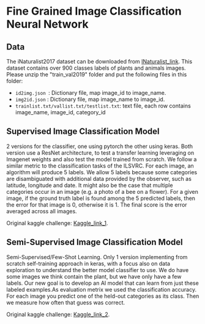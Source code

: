 # Fine Grained Image Classification Neural Network


## Data
The iNaturalist2017 dataset can be downloaded from [INaturalist_link](https://github.com/visipedia/inat_comp#data). This dataset contains over 900 classes labels of plants and animals images.
Please unzip the "train_val2019" folder and put the following files in this folder:
 - `id2img.json `: Dictionary file, map image_id to image_name.
 - `img2id.json` : Dictionary file, map image_name to image_id.
 - `trainlist.txt/vallist.txt/testlist.txt`: text file, each row contains image_name, image_id, category_id
 
## Supervised Image Classification Model
2 versions for the classifier, one using pytorch the other using keras. Both version use a ResNet architecture, to test a transfer learning leveraging on Imagenet weights and also test the model trained from scratch. We follow a similar metric to the classification tasks of the ILSVRC. For each image, an algorithm will produce 5 labels. We allow 5 labels because some categories are disambiguated with additional data provided by the observer, such as latitude, longitude and date. It might also be the case that multiple categories occur in an image (e.g. a photo of a bee on a flower). For a given image, if the ground truth label is found among the 5 predicted labels, then the error for that image is 0, otherwise it is 1. The final score is the error averaged across all images.

Original kaggle challenge: [Kaggle_link_1](https://www.kaggle.com/c/bu-cs542-fall2020).

## Semi-Supervised Image Classification Model
Semi-Supervised/Few-Shot Learning. Only 1 version implementing from scratch self-training approach in keras, with a focus also on data exploration to understand the better model classifier to use. We do have some images we think contain the plant, but we have only have a few labels. Our new goal is to develop an AI model that can learn from just these labeled examples.As evaluation metrix we used the classification accuracy. For each image you predict one of the held-out categories as its class. Then we measure how often that guess was correct.

Original kaggle challenge: [Kaggle_link_2](https://www.kaggle.com/c/bu-cs542-fall2020-2).


